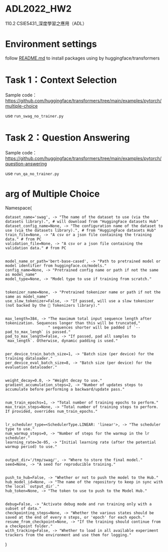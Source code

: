 # ADL2022_HW2
110.2 CSIE5431_深度學習之應用（ADL）

# Environment settings

follow [README.md](https://github.com/huggingface/transformers/tree/main/examples) to install packages using by huggingface/transformers

# Task 1：Context Selection

Sample code：https://github.com/huggingface/transformers/tree/main/examples/pytorch/multiple-choice

use ```run_swag_no_trainer.py```

# Task 2：Question Answering
Sample code：https://github.com/huggingface/transformers/tree/main/examples/pytorch/question-answering

use ```run_qa_no_trainer.py```


# arg of Multiple Choice

Namespace(

    dataset_name='swag', -> "The name of the dataset to use (via the datasets library).", # will download from "HuggingFace datasets Hub"
    dataset_config_name=None, -> "The configuration name of the dataset to use (via the datasets library).", # from "HuggingFace datasets Hub"
    train_file=None, -> "A csv or a json file containing the training data." # from PC
    validation_file=None, -> "A csv or a json file containing the validation data." # from PC


    model_name_or_path='bert-base-cased', -> "Path to pretrained model or model identifier from huggingface.co/models."
    config_name=None, -> "Pretrained config name or path if not the same as model_name"
    model_type=None, -> "Model type to use if training from scratch."
    

    tokenizer_name=None, -> "Pretrained tokenizer name or path if not the same as model_name"
    use_slow_tokenizer=False, -> "If passed, will use a slow tokenizer (not backed by the 🤗 Tokenizers library)."


    max_length=384, -> "The maximum total input sequence length after tokenization. Sequences longer than this will be truncated,"
                       " sequences shorter will be padded if `--pad_to_max_lengh` is passed."
    pad_to_max_length=False, -> "If passed, pad all samples to `max_length`. Otherwise, dynamic padding is used."
    

    per_device_train_batch_size=1, -> "Batch size (per device) for the training dataloader."
    per_device_eval_batch_size=8, -> "Batch size (per device) for the evaluation dataloader."


    weight_decay=0.0, -> "Weight decay to use."
    gradient_accumulation_steps=2, -> "Number of updates steps to accumulate before performing a backward/update pass."

    
    num_train_epochs=1, -> "Total number of training epochs to perform."
    max_train_steps=None, -> "Total number of training steps to perform. If provided, overrides num_train_epochs."
    
    
    lr_scheduler_type=<SchedulerType.LINEAR: 'linear'>, -> "The scheduler type to use."
    num_warmup_steps=0, -> "Number of steps for the warmup in the lr scheduler."
    learning_rate=3e-05, -> "Initial learning rate (after the potential warmup period) to use."


    output_dir='/tmp/swag/', -> "Where to store the final model."
    seed=None, -> "A seed for reproducible training."


    push_to_hub=False, -> "Whether or not to push the model to the Hub."
    hub_model_id=None, -> "The name of the repository to keep in sync with the local `output_dir`."
    hub_token=None, -> "The token to use to push to the Model Hub."


    debug=False, -> "Activate debug mode and run training only with a subset of data."
    checkpointing_steps=None, -> "Whether the various states should be saved at the end of every n steps, or 'epoch' for each epoch."
    resume_from_checkpoint=None, -> "If the training should continue from a checkpoint folder."
    with_tracking=False, -> "Whether to load in all available experiment trackers from the environment and use them for logging."
    
)